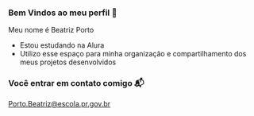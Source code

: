 ### Bem Vindos ao meu perfil 🖤

Meu nome é Beatriz Porto

- Estou estudando na Alura
- Utilizo esse espaço para minha organização e compartilhamento dos meus projetos desenvolvidos

### Você entrar em contato comigo 📬

Porto.Beatriz@escola.pr.gov.br
